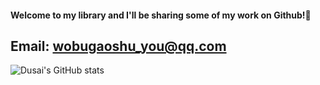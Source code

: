 #### Welcome to my library and I'll be sharing some of my work on Github!👋

## Email: wobugaoshu_you@qq.com

![Dusai's GitHub stats](https://github-readme-stats.vercel.app/api?username=dddjx-Qian&show_icons=true&theme=radical)

